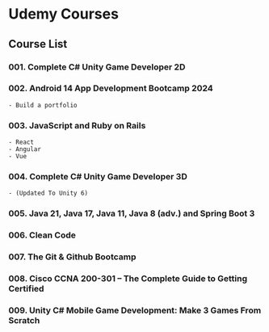 # Udemy Courses

## Course List

### 001. Complete C# Unity Game Developer 2D

### 002. Android 14 App Development Bootcamp 2024

    - Build a portfolio

### 003. JavaScript and Ruby on Rails

    - React
    - Angular
    - Vue

### 004. Complete C# Unity Game Developer 3D

    - (Updated To Unity 6)

### 005. Java 21, Java 17, Java 11, Java 8 (adv.) and Spring Boot 3

### 006. Clean Code

### 007. The Git & Github Bootcamp

### 008. Cisco CCNA 200-301 – The Complete Guide to Getting Certified

### 009. Unity C# Mobile Game Development: Make 3 Games From Scratch